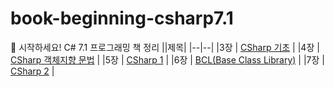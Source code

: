# book-beginning-csharp7.1
📕 시작하세요! C# 7.1 프로그래밍 책 정리
||제목|
|--|--|
|3장 | [CSharp 기초](https://github.com/HongEunbeen/book-beginning-csharp7.1/tree/main/%5B03%EC%9E%A5%5D%20CSharp%20%EA%B8%B0%EC%B4%88) |
|4장 | [CSharp 객체지향 문법](https://github.com/HongEunbeen/book-beginning-csharp7.1/tree/main/%5B04%EC%9E%A5%5D%20CSharp%20%EA%B0%9D%EC%B2%B4%EC%A7%80%ED%96%A5%20%EB%AC%B8%EB%B2%95) |
|5장 | [CSharp 1](https://github.com/HongEunbeen/book-beginning-csharp7.1/tree/main/%5B05%EC%9E%A5%5D%20CSharp%201) |
|6장 | [BCL(Base Class Library)](https://github.com/HongEunbeen/book-beginning-csharp7.1/tree/main/%5B06%EC%9E%A5%5DBCL(BaseClassLibrary)) |
|7장 | [CSharp 2](https://github.com/HongEunbeen/book-beginning-csharp7.1/tree/main/%5B07%EC%9E%A5%5D%20CSharp2) |


